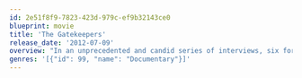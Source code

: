 ```yaml
---
id: 2e51f8f9-7823-423d-979c-ef9b32143ce0
blueprint: movie
title: 'The Gatekeepers'
release_date: '2012-07-09'
overview: "In an unprecedented and candid series of interviews, six former heads of the Shin Bet — Israel's intelligence and security agency — speak about their role in Israel's decades-long counterterrorism campaign, discussing their controversial methods and whether the ends ultimately justify the means. (TIFF)"
genres: '[{"id": 99, "name": "Documentary"}]'
---
```

